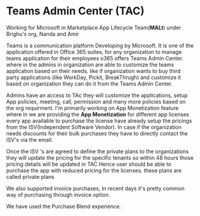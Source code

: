 # Teams Admin Center (TAC)
Working for Microsoft in Marketplace App Lifecycle Team(**MALt**) under Brighu's org, Nanda and Amir

Teams is a communication platform Developing by Microsoft. It is one of the application offered in Office 365 suites, for any organization to manage teams application for their employees o365 offers Teams Admin Center.
where in the admins in organization are able to customize the teams application based on their needs. 
like if organization wants to buy third party applications (like WorkDay, Pickit, BreakThrugh) and customize it based on organization they can do it from the Teams Admin Center.

Admins have an access to TAc they will customize the applications, setup App policies, meeting, call, permission and many more policies based on the org requirment.
I'm primarily working on App Monetization feature where in we are providing the **App Monetization** for different app licenses every app available to purchase the license have already setup the pricings from the ISV(Independent Software Vendor).
In case if the organization needs discounts for their bulk purchases they have to directly contact the ISV's via the email.

Once the ISV 's are agreed to define the private plans to the organizations they will update the pricing for the specific tenants so within 48 hours those pricing details will be updated in TAC
Hence user should be able to purchase the app with reduced pricing for the licenses. these plans are called private plans

We also supported invoice purchases, In recent days it's pretty common way of purchasing through invoice option.

We have used the Purchase Blend experience. 
